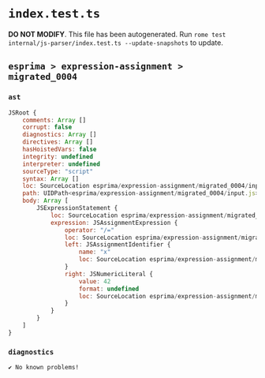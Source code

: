 # `index.test.ts`

**DO NOT MODIFY**. This file has been autogenerated. Run `rome test internal/js-parser/index.test.ts --update-snapshots` to update.

## `esprima > expression-assignment > migrated_0004`

### `ast`

```javascript
JSRoot {
	comments: Array []
	corrupt: false
	diagnostics: Array []
	directives: Array []
	hasHoistedVars: false
	integrity: undefined
	interpreter: undefined
	sourceType: "script"
	syntax: Array []
	loc: SourceLocation esprima/expression-assignment/migrated_0004/input.js 1:0-2:0
	path: UIDPath<esprima/expression-assignment/migrated_0004/input.js>
	body: Array [
		JSExpressionStatement {
			loc: SourceLocation esprima/expression-assignment/migrated_0004/input.js 1:0-1:7
			expression: JSAssignmentExpression {
				operator: "/="
				loc: SourceLocation esprima/expression-assignment/migrated_0004/input.js 1:0-1:7
				left: JSAssignmentIdentifier {
					name: "x"
					loc: SourceLocation esprima/expression-assignment/migrated_0004/input.js 1:0-1:1 (x)
				}
				right: JSNumericLiteral {
					value: 42
					format: undefined
					loc: SourceLocation esprima/expression-assignment/migrated_0004/input.js 1:5-1:7
				}
			}
		}
	]
}
```

### `diagnostics`

```
✔ No known problems!

```
